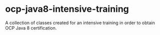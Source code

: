 # ocp-java8-intensive-training
A collection of classes created for an intensive training in order to obtain OCP Java 8 certification.
